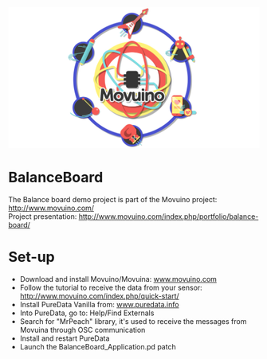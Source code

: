 ![alt tag](https://raw.githubusercontent.com/hssnadr/Movuina_HandsON/master/Media/Home.jpg#center=500px)

# BalanceBoard
The Balance board demo project is part of the Movuino project: http://www.movuino.com/  
Project presentation: http://www.movuino.com/index.php/portfolio/balance-board/

# Set-up
* Download and install Movuino/Movuina: www.movuino.com
* Follow the tutorial to receive the data from your sensor: http://www.movuino.com/index.php/quick-start/
* Install PureData Vanilla from: www.puredata.info
* Into PureData, go to: Help/Find Externals
* Search for "MrPeach" library, it's used to receive the messages from Movuina through OSC communication
* Install and restart PureData
* Launch the BalanceBoard_Application.pd patch